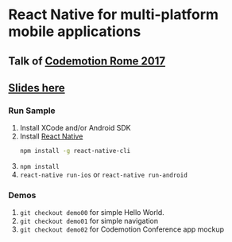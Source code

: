 # React Native for multi-platform mobile applications

## Talk of [Codemotion Rome 2017](http://rome2017.codemotionworld.com/)

## [Slides here](https://www.slideshare.net/matteomanchi/reactnative-for-multiplatform-mobile-applications-codemotion-rome-217)



### Run Sample
1. Install XCode and/or Android SDK
1. Install [React Native](http://facebook.github.io/react-native/docs/getting-started.html)
    ```bash
    npm install -g react-native-cli
    ```
1. `npm install`
1. `react-native run-ios` or `react-native run-android`


### Demos
1. `git checkout demo00` for simple Hello World.
1. `git checkout demo01` for simple navigation
1. `git checkout demo02` for Codemotion Conference app mockup
